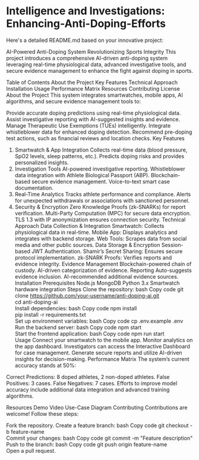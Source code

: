# Intelligence and Investigations: Enhancing-Anti-Doping-Efforts

Here's a detailed README.md based on your innovative project:

AI-Powered Anti-Doping System
Revolutionizing Sports Integrity
This project introduces a comprehensive AI-driven anti-doping system leveraging real-time physiological data, advanced investigative tools, and secure evidence management to enhance the fight against doping in sports.

Table of Contents
About the Project
Key Features
Technical Approach
Installation
Usage
Performance Matrix
Resources
Contributing
License
About the Project
This system integrates smartwatches, mobile apps, AI algorithms, and secure evidence management tools to:

Provide accurate doping predictions using real-time physiological data.
Assist investigative reporting with AI-suggested insights and evidence.
Manage Therapeutic Use Exemptions (TUEs) intelligently.
Integrate whistleblower data for enhanced doping detection.
Recommend pre-doping test actions, such as financial reviews and location checks.
Key Features
1. Smartwatch & App Integration
Collects real-time data (blood pressure, SpO2 levels, sleep patterns, etc.).
Predicts doping risks and provides personalized insights.
2. Investigation Tools
AI-powered investigative reporting.
Whistleblower data integration with Athlete Biological Passport (ABP).
Blockchain-based secure evidence management.
Voice-to-text smart case documentation.
3. Real-Time Analytics
Tracks athlete performance and compliance.
Alerts for unexpected withdrawals or associations with sanctioned personnel.
4. Security & Encryption
Zero Knowledge Proofs (zk-SNARKs) for report verification.
Multi-Party Computation (MPC) for secure data encryption.
TLS 1.3 with IP anonymization ensures connection security.
Technical Approach
Data Collection & Integration
Smartwatch: Collects physiological data in real-time.
Mobile App: Displays analytics and integrates with backend storage.
Web Tools: Scrapes data from social media and other public sources.
Data Storage & Encryption
Session-based JWT Authentication.
Shamir’s Secret Sharing: Ensures secure protocol implementation.
zk-SNARK Proofs: Verifies reports and evidence integrity.
Evidence Management
Blockchain-powered chain of custody.
AI-driven categorization of evidence.
Reporting
Auto-suggests evidence inclusion.
AI-recommended additional evidence sources.
Installation
Prerequisites
Node.js
MongoDB
Python 3.x
Smartwatch hardware integration
Steps
Clone the repository:
bash
Copy code
git clone https://github.com/your-username/anti-doping-ai.git  
cd anti-doping-ai  
Install dependencies:
bash
Copy code
npm install  
pip install -r requirements.txt  
Set up environment variables:
bash
Copy code
cp .env.example .env  
Run the backend server:
bash
Copy code
npm start  
Start the frontend application:
bash
Copy code
npm run start  
Usage
Connect your smartwatch to the mobile app.
Monitor analytics on the app dashboard.
Investigators can access the Interactive Dashboard for case management.
Generate secure reports and utilize AI-driven insights for decision-making.
Performance Matrix
The system’s current accuracy stands at 50%:

Correct Predictions: 8 doped athletes, 2 non-doped athletes.
False Positives: 3 cases.
False Negatives: 7 cases.
Efforts to improve model accuracy include additional data integration and advanced training algorithms.

Resources
Demo Video
Use-Case Diagram
Contributing
Contributions are welcome! Follow these steps:

Fork the repository.
Create a feature branch:
bash
Copy code
git checkout -b feature-name  
Commit your changes:
bash
Copy code
git commit -m "Feature description"  
Push to the branch:
bash
Copy code
git push origin feature-name  
Open a pull request.
